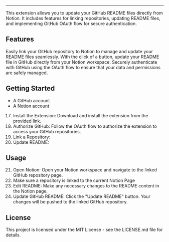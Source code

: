 
---
This extension allows you to update your GitHub README files directly from Notion. It includes features for linking repositories, updating README files, and implementing GitHub OAuth flow for secure authentication. 
## Features 
Easily link your GitHub repository to Notion to manage and update your README files seamlessly. 
With the click of a button, update your README file in GitHub directly from your Notion workspace. 
Securely authenticate with GitHub using the OAuth flow to ensure that your data and permissions are safely managed. 
## Getting Started 
- A GitHub account 
- A Notion account 
17. Install the Extension:
Download and install the extension from the provided link. 
18. Authorize GitHub:
Follow the OAuth flow to authorize the extension to access your GitHub repositories. 
19. Link a Repository: 
20. Update README: 
## Usage 
21. Open Notion:
Open your Notion workspace and navigate to the linked GitHub repository page. 
22. Make sure a repository is linked to the current Notion Page 
23. Edit README:
Make any necessary changes to the README content in the Notion page. 
24. Update GitHub README:
Click the "Update README" button. Your changes will be pushed to the linked GitHub repository. 
## License 
This project is licensed under the MIT License - see the LICENSE.md file for details. 
